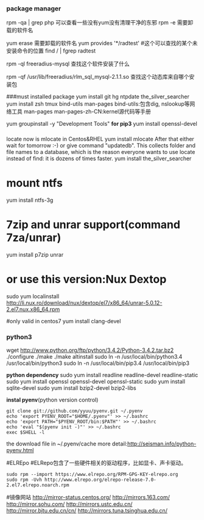 ### package manager
rpm -qa | grep php
可以查看一些没有yum没有清理干净的东邪
rpm -e 需要卸载的软件名

yum erase 需要卸载的软件名
yum provides '*/radtest'  #这个可以查找的某个未安装命令的位置
find / | fgrep radtest 

rpm -ql freeradius-mysql
查找这个软件安装了什么

rpm -qf /usr/lib/freeradius/rlm_sql_mysql-2.1.1.so
查找这个动态库来自哪个安装包

###must installed package
yum install git hg ntpdate the_silver_searcher
yum install zsh tmux bind-utils man-pages
bind-utils:包含dig, nslookup等网络工具
man-pages man-pages-zh-CN:kernel源代码等手册

yum groupinstall -y "Development Tools"
**for pip3**
yum install openssl-devel


###
locate now is mlocate in Centos&RHEL
yum install mlocate
After that either wait for tomorrow :-) or give command "updatedb". This collects folder and file names to a database, which is the reason everyone wants to use locate instead of find: it is dozens of times faster.
yum install the_silver_searcher

# mount ntfs
yum install ntfs-3g

# 7zip and unrar support(command 7za/unrar)
yum install p7zip unrar
# or use this version:Nux Dextop
sudo yum localinstall http://li.nux.ro/download/nux/dextop/el7/x86_64/unrar-5.0.12-2.el7.nux.x86_64.rpm

#only valid in centos7
yum install clang-devel


### python3
wget http://www.python.org/ftp/python/3.4.2/Python-3.4.2.tar.bz2
./configure
./make
./make altinstall
sudo ln -n /usr/local/bin/python3.4 /usr/local/bin/python3
sudo ln -n /usr/local/bin/pip3.4 /usr/local/bin/pip3

**python dependency**
sudo yum install readline readline-devel readline-static
sudo yum install openssl openssl-devel openssl-static
sudo yum install sqlite-devel
sudo yum install bzip2-devel bzip2-libs

**instal pyenv**(python version control)
```
git clone git://github.com/yyuu/pyenv.git ~/.pyenv
echo 'export PYENV_ROOT="$HOME/.pyenv"' >> ~/.bashrc
echo 'export PATH="$PYENV_ROOT/bin:$PATH"' >> ~/.bashrc
echo 'eval "$(pyenv init -)"' >> ~/.bashrc
exec $SHELL -l
```
the download file in ~/.pyenv/cache
more detail:http://seisman.info/python-pyenv.html

#ELREpo
#ELRepo包含了一些硬件相关的驱动程序，比如显卡、声卡驱动。
```
sudo rpm --import https://www.elrepo.org/RPM-GPG-KEY-elrepo.org
sudo rpm -Uvh http://www.elrepo.org/elrepo-release-7.0-2.el7.elrepo.noarch.rpm
```

#镜像网站
http://mirror-status.centos.org/
http://mirrors.163.com/
http://mirror.sohu.com/
http://mirrors.ustc.edu.cn/
http://mirror.bjtu.edu.cn/cn/
http://mirrors.tuna.tsinghua.edu.cn/
